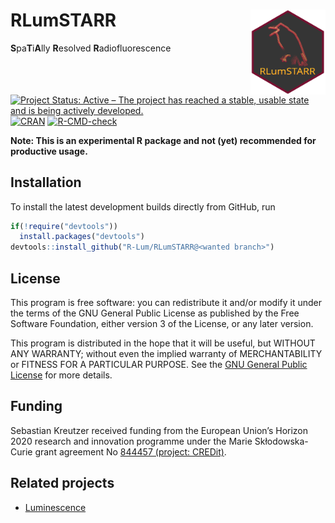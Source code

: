 




<!-- README.md was auto-generated by README.Rmd. Please DO NOT edit by hand!-->

# RLumSTARR <img width=120px src="man/figures/RLumSTARR_logo.png" align="right" />

**S**pa**T**i**A**lly **R**esolved **R**adiofluorescence

[![Project Status: Active – The project has reached a stable, usable
state and is being actively
developed.](https://www.repostatus.org/badges/latest/concept.svg)](https://www.repostatus.org/#concept)
[![CRAN](https://www.r-pkg.org/badges/version/RLumSTARR)](https://cran.r-project.org/package=RLumSTARR)
[![R-CMD-check](https://github.com/R-Lum/RLumSTARR/workflows/GitHub%20Actions%20CI/badge.svg)](https://github.com/R-Lum/RLumSTARR/actions)

**Note: This is an experimental R package and not (yet) recommended for
productive usage.**

## Installation

To install the latest development builds directly from GitHub, run

``` r
if(!require("devtools"))
  install.packages("devtools")
devtools::install_github("R-Lum/RLumSTARR@<wanted branch>")
```

## License

This program is free software: you can redistribute it and/or modify it
under the terms of the GNU General Public License as published by the
Free Software Foundation, either version 3 of the License, or any later
version.

This program is distributed in the hope that it will be useful, but
WITHOUT ANY WARRANTY; without even the implied warranty of
MERCHANTABILITY or FITNESS FOR A PARTICULAR PURPOSE. See the [GNU
General Public
License](https://github.com/R-Lum/RLumSTARR/blob/master/LICENSE) for
more details.

## Funding

Sebastian Kreutzer received funding from the European Union’s Horizon
2020 research and innovation programme under the Marie Skłodowska-Curie
grant agreement No [844457 (project:
CREDit)](https://cordis.europa.eu/project/id/844457).

## Related projects

- [Luminescence](https://github.com/R-Lum/Luminescence)
